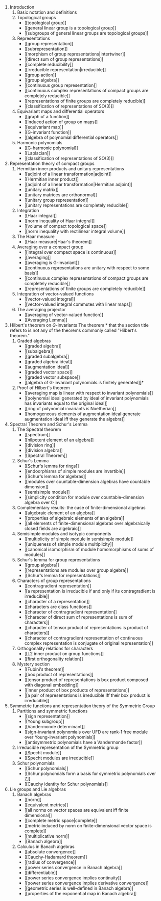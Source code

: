 
1. Introduction
	1. Basic notation and definitions
	2. Topological groups
		- [[topological group]]
		- [[general linear group is a topological group]]
		- [[subgroups of general linear groups are topological groups]]
	3. Representations
		- [[group representation]]
		- [[subrepresentation]]
		- [[morphism of group representations|intertwiner]]
		- [[direct sum of group representations]]
		- [[complete reducibility]]
		- [[irreducible representation|irreducible]]
		- [[group action]]
		- [[group algebra]]
		- [[continuous group representation]]
		- [[continuous complex representations of compact groups are completely reducible]]
		- [[representations of finite groups are completely reducible]]
		- [[classification of representations of SO(3)]]
	4. Equivariant maps and differential operators
		- [[graph of a function]]
		- [[induced action of group on maps]]
		- [[equivariant map]]
		- [[G-invariant function]]
		- [[algebra of polynomial differential operators]]
	5. Harmonic polynomials
		- [[G-harmonic polynomial]]
		- [[Laplacian]]
		- [[classification of representations of SO(3)]]
1. Representation theory of compact groups
	1. Hermitian inner products and unitary representations
		- [[adjoint of a linear transformation|adjoint]]
		- [[Hermitian inner product]]
		- [[adjoint of a linear transformation|Hermitian adjoint]]
		- [[unitary matrix]]
		- [[unitary matrices are orthonormal]]
		- [[unitary group representation]]
		- [[unitary representations are completely reducible]]
	2. Integration
		- [[Haar integral]]
		- [[norm inequality of Haar integral]]
		- [[volume of compact topological space]]
		- [[norm inequality with rectilinear integral volume]]
	3. The Haar measure
		- [[Haar measure|Haar's theorem]]
	4. Averaging over a compact group
		- [[integral over compact space is continuous]]
		- [[averaging]]
		- [[averaging is G-invariant]]
		- [[continuous representations are unitary with respect to some basis]]
		- [[continuous complex representations of compact groups are completely reducible]]
		- [[representations of finite groups are completely reducible]]
	5. Integration of vector-valued functions
		- [[vector-valued integral]]
		- [[vector-valued integral commutes with linear maps]]
	6. The averaging projector
		- [[averaging of vector-valued function]]
		- [[Averaging Lemma]]
1. Hilbert's theorem on $G$-invariants
	The theorem * that the section title refers to is not any of the theorems commonly called "Hilbert's theorem."
	1. Graded algebras
		 - [[graded algebra]]
		 - [[subalgebra]]
		 - [[graded subalgebra]]
		 - [[graded algebra ideal]]
		 - [[augmentation ideal]]
		 - [[graded vector space]]
		 - [[graded vector subspace]]
		 - [[algebra of G-invariant polynomials is finitely generated]]*
	2. Proof of Hilbert's theorem
		- [[averaging map is linear with respect to invariant polynomials]]
		- [[polynomial ideal generated by ideal of invariant polynomials has invariants equal to the original ideal]]
		- [[ring of polynomial invariants is Noetherian]]
		- [[homogeneous elements of augmentation ideal generate augmentation ideal iff they generate the algebra]]
4. Spectral Theorem and Schur's Lemma
	1. The Spectral theorem
		- [[spectrum]]
		- [[nilpotent element of an algebra]]
		- [[division ring]]
		- [[division algebra]]
		- [[Spectral Theorem]]
	2. Schur's Lemma
		- [[Schur's lemma for rings]]
		- [[endoorphisms of simple modules are invertible]]
		- [[Schur's lemma for algebras]]
		- [[modules over countable-dimension algebras have countable dimension]]
		- [[semisimple module]]
		- [[simplicity condition for module over countable-dimension algebra over C]]
	3. Complementary results: the case of finite-dimensional algebras
		- [[algebraic element of an algebra]]
		- [[properties of algebraic elements of an algebra]]
		- [[all elements of finite-dimensional algebras over algebraically closed fields are algebraic]]
	4. Semisimple modules and isotypic components
		- [[multiplicity of simple module in semisimple module]]
		- [[uniqueness of simple module multiplicity]]
		- [[canonical isomorphism of module homomorphisms of sums of modules]]
	5.  Schur's lemma for group representations
		- [[group algebra]]
		- [[representations are modules over group algebra]]
		- [[Schur's lemma for representations]]
	6. Characters of group representations
		- [[contragradient representation]]
		- [[a representation is irreducible if and only if its contragradient is irreducible]]
		- [[character of a representation]]
		- [[characters are class functions]]
		- [[character of contragradient representation]]
		- [[character of direct sum of representations is sum of characters]]
		- [[character of tensor product of representations is product of characters]]
		- [[character of contragradient representation of continuous complex representation is conjugate of original representation]]
	7. Orthogonality relations for characters
		- [[L2 inner product on group functions]]
		- [[first orthogonality relation]]
	8. Mystery section
		- [[Fubini's theorem]]
		- [[box product of representations]]
		- [[tensor product of representations is box product composed with diagonal embedding]]
		- [[inner product of box products of representations]]
		- [[a pair of representations is irreducible iff their box product is irreducible]]
5. Symmetric functions and representation theory of the Symmetric Group
	1. Partitions and symmetric functions
		- [[sign representation]]
		- [[Young subgroup]]
		- [[Vandermonde determinant]]
		- [[sign-invariant polynomials over UFD are rank-1 free module over Young-invariant polynomials]]
		- [[antisymmetric polynomials have a Vandermonde factor]]
	2. Irreducible representation of the Symmetric group
		- [[Specht module]]
		- [[Specht modules are irreducible]]
	3. Schur polynomials
		- [[Schur polynomials]]
		- [[Schur polynomials form a basis for symmetric polynomials over Z]]
		- [[Cauchy identity for Schur polynomials]]
6. Lie groups and Lie algebras
	1. Banach algebras
		- [[norm]]
		- [[equivalent metrics]]
		- [[all norms on vector spaces are equivalent iff finite dimensional]]
		- [[complete metric space|complete]]
		- [[metric induced by norm on finite-dimensional vector space is complete]]
		- [[multiplicative norm]]
		- [[Banach algebra]]
	2. Calculus in Banach algebras
		- [[absolute convergence]]
		- [[Cauchy-Hadamard theorem]]
		- [[radius of convergence]]
		- [[power series convergence in Banach algebra]] 
		- [[differentiable]]
		- [[power series convergence implies continuity]]
		- [[power series convergence implies derivative convergence]]
		- [[geometric series is well-defined in Banach algebra]]
		- [[properties of the exponential map in Banach algebra]]